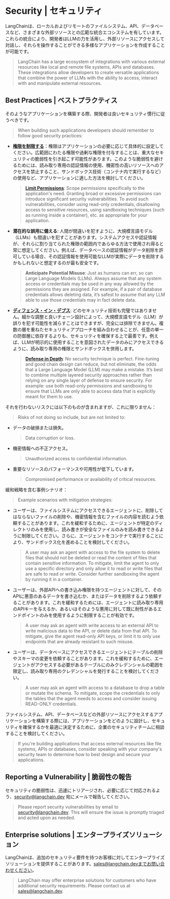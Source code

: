 # Security | セキュリティ

LangChainは、ローカルおよびリモートのファイルシステム、API、データベースなど、さまざまな外部リソースとの広範な統合エコシステムを有しています。これらの統合により、開発者はLLMの力を活用し、外部リソースにアクセスして対話し、それらを操作することができる多様なアプリケーションを作成することが可能です。

> LangChain has a large ecosystem of integrations with various external resources like local and remote file systems, APIs and databases. These integrations allow developers to create versatile applications that combine the power of LLMs with the ability to access, interact with and manipulate external resources.

## Best Practices | ベストプラクティス

そのようなアプリケーションを構築する際、開発者は良いセキュリティ慣行に従うべきです。

> When building such applications developers should remember to follow good security practices:

* [**権限を制限する**](https://ja.wikipedia.org/wiki/最小権限の原則)：権限はアプリケーションの必要に応じて具体的に設定してください。広範囲にわたる権限や過剰な権限を付与することは、重大なセキュリティの脆弱性を引き起こす可能性があります。このような脆弱性を避けるためには、読み取り専用の認証情報の使用、機密性の高いリソースへのアクセスを禁止すること、サンドボックス技術（コンテナ内で実行するなど）の使用など、アプリケーションに適した方法を検討してください。
  > [**Limit Permissions**](https://en.wikipedia.org/wiki/Principle_of_least_privilege): Scope permissions specifically to the application's need. Granting broad or excessive permissions can introduce significant security vulnerabilities. To avoid such vulnerabilities, consider using read-only credentials, disallowing access to sensitive resources, using sandboxing techniques (such as running inside a container), etc. as appropriate for your application.
* **潜在的な誤用に備える**: 人間が間違いを犯すように、大規模言語モデル（LLMs）も間違いを犯すことがあります。システムアクセスや認証情報が、それらに割り当てられた権限の範囲内であらゆる方法で使用され得ると常に想定してください。例えば、データベースの認証情報がデータ削除を許可している場合、その認証情報を使用可能なLLMが実際にデータを削除するかもしれないと想定するのが最も安全です。
  > **Anticipate Potential Misuse**: Just as humans can err, so can Large Language Models (LLMs). Always assume that any system access or credentials may be used in any way allowed by the permissions they are assigned. For example, if a pair of database credentials allows deleting data, it’s safest to assume that any LLM able to use those credentials may in fact delete data.
* [**ディフェンス・イン・デプス**](https://ja.wikipedia.org/wiki/防御の深さ_\(コンピューティング\)): どのセキュリティ技術も完璧ではありません。細かな調整と良いチェーン設計によって、大規模言語モデル（LLM）が誤りを犯す可能性を減らすことはできますが、完全には排除できません。複数の層を重ねたセキュリティアプローチを組み合わせることが、任意の単一の防御層に依存するよりも、セキュリティを確保する上で最善です。例えば、LLMが明示的に使用することを意図されたデータのみにアクセスできるように、読み取り専用の権限とサンドボックスを併用します。
  > [**Defense in Depth**](https://en.wikipedia.org/wiki/Defense_in_depth_\(computing\)): No security technique is perfect. Fine-tuning and good chain design can reduce, but not eliminate, the odds that a Large Language Model (LLM) may make a mistake. It’s best to combine multiple layered security approaches rather than relying on any single layer of defense to ensure security. For example: use both read-only permissions and sandboxing to ensure that LLMs are only able to access data that is explicitly meant for them to use.

それを行わないリスクには以下のものが含まれますが、これに限りません：

> Risks of not doing so include, but are not limited to:

* データの破損または損失。
  > Data corruption or loss.
* 機密情報への不正アクセス。
  > Unauthorized access to confidential information.
* 重要なリソースのパフォーマンスや可用性が低下しています。
  > Compromised performance or availability of critical resources.

緩和戦略を含む事例シナリオ：

> Example scenarios with mitigation strategies:

* ユーザーは、ファイルシステムにアクセスできるエージェントに、削除してはならないファイルの削除や、機密情報を含むファイルの内容を読むよう依頼することがあります。これを緩和するために、エージェントが特定のディレクトリのみを使用し、読み書きが安全なファイルのみを読み書きできるように制限してください。さらに、エージェントをコンテナで実行することにより、サンドボックス化を進めることを検討してください。
  > A user may ask an agent with access to the file system to delete files that should not be deleted or read the content of files that contain sensitive information. To mitigate, limit the agent to only use a specific directory and only allow it to read or write files that are safe to read or write. Consider further sandboxing the agent by running it in a container.
* ユーザーは、外部APIへの書き込み権限を持つエージェントに対して、そのAPIに悪意のあるデータを書き込むか、またはデータを削除するよう依頼することがあります。これを緩和するためには、エージェントに読み取り専用のAPIキーを与えるか、あるいはそのような悪用に対して既に耐性があるエンドポイントのみを使用するように制限することが有効です。
  > A user may ask an agent with write access to an external API to write malicious data to the API, or delete data from that API. To mitigate, give the agent read-only API keys, or limit it to only use endpoints that are already resistant to such misuse.
* ユーザーは、データベースにアクセスできるエージェントにテーブルの削除やスキーマの変更を依頼することがあります。これを緩和するために、エージェントがアクセスする必要があるテーブルにのみクレデンシャルの範囲を限定し、読み取り専用のクレデンシャルを発行することを検討してください。
  > A user may ask an agent with access to a database to drop a table or mutate the schema. To mitigate, scope the credentials to only the tables that the agent needs to access and consider issuing READ-ONLY credentials.

ファイルシステム、API、データベースなどの外部リソースにアクセスするアプリケーションを構築する際には、アプリケーションをどのように設計し、セキュリティを確保するかを最適に決定するために、企業のセキュリティチームに相談することを検討してください。

> If you're building applications that access external resources like file systems, APIs
> or databases, consider speaking with your company's security team to determine how to best
> design and secure your applications.

## Reporting a Vulnerability | 脆弱性の報告

セキュリティの脆弱性は、迅速にトリアージされ、必要に応じて対応されるよう、security@langchain.dev 宛にメールで報告してください。

> Please report security vulnerabilities by email to security@langchain.dev. This will ensure the issue is promptly triaged and acted upon as needed.

## Enterprise solutions | エンタープライズソリューション

LangChainは、追加のセキュリティ要件を持つお客様に対してエンタープライズソリューションを提供することがあります。sales@langchain.devまでお問い合わせください。

> LangChain may offer enterprise solutions for customers who have additional security
> requirements. Please contact us at sales@langchain.dev.
